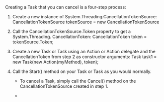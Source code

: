 
Creating a Task that you can cancel is a four-step process:

1. Create a new instance of System.Threading.CancellationTokenSource:
CancellationTokenSource tokenSource = new CancellationTokenSource

2. Call the CancellationTokenSource.Token property to get a System.Threading.
CancellationToken:
CancellationToken token = tokenSource.Token;

3. Create a new Task or Task<T> using an Action or Action<object> delegate and
the CancellationToken from step 2 as constructor arguments:
Task task1 = new Task(new Action(myMethod), token);

4. Call the Start() method on your Task or Task<T> as you would normally.

- To cancel a Task, simply call the Cancel() method on the CancellationTokenSource created in step 1.

- 

